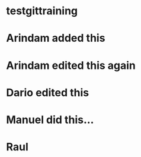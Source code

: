 # testgittraining
# Arindam added this
# Arindam edited this again
# Dario edited this
# Manuel did this...
# Raul